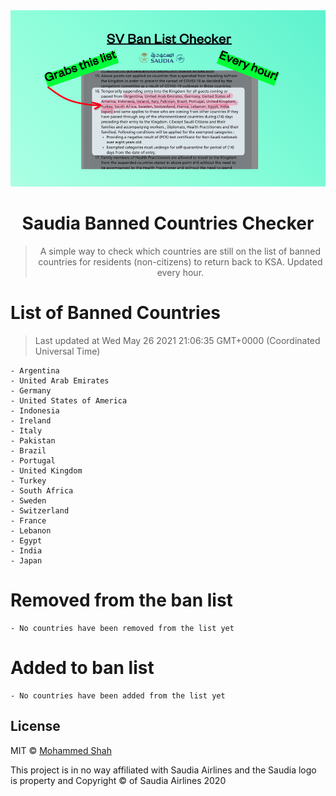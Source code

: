 
<div align="center">
<img src="https://raw.githubusercontent.com/smashah/saudia-banned-country-list-checker/master/assets/bg.png"/>

# Saudia Banned Countries Checker

> A simple way to check which countries are still on the list of banned countries for residents (non-citizens) to return back to KSA.
> Updated every hour.

</div>


# List of Banned Countries
> Last updated at Wed May 26 2021 21:06:35 GMT+0000 (Coordinated Universal Time)

    - Argentina
	- United Arab Emirates
	- Germany
	- United States of America
	- Indonesia
	- Ireland
	- Italy
	- Pakistan
	- Brazil
	- Portugal
	- United Kingdom
	- Turkey
	- South Africa
	- Sweden
	- Switzerland
	- France
	- Lebanon
	- Egypt
	- India
	- Japan

# Removed from the ban list

    - No countries have been removed from the list yet

# Added to ban list

    - No countries have been added from the list yet


## License

MIT © [Mohammed Shah](https://github.com/smashah)

This project is in no way affiliated with Saudia Airlines and the Saudia logo is property and Copyright © of Saudia Airlines 2020 
    